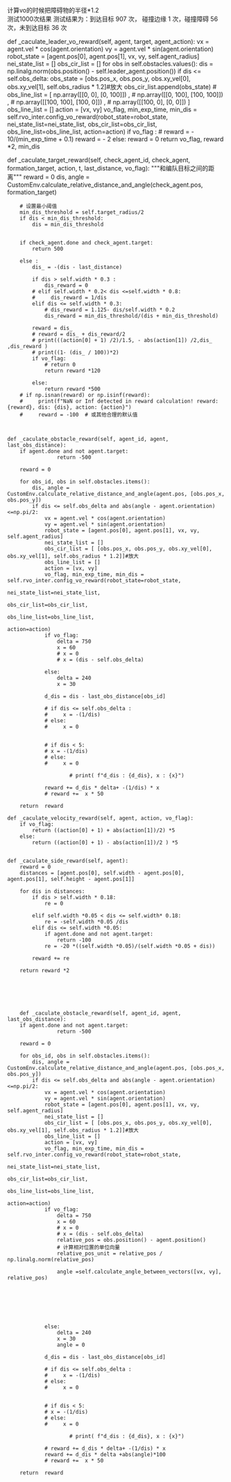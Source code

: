 计算vo的时候把障碍物的半径*1.2   
测试1000次结果 测试结果为：到达目标 907 次， 碰撞边缘 1 次，碰撞障碍 56 次，未到达目标 36 次      



def _caculate_leader_vo_reward(self, agent, target, agent_action):
        vx = agent.vel * cos(agent.orientation)
        vy = agent.vel * sin(agent.orientation)
        robot_state = [agent.pos[0], agent.pos[1], vx, vy, self.agent_radius]
        nei_state_list = []
        obs_cir_list = []
        for obs in self.obstacles.values():
            dis = np.linalg.norm(obs.position() - self.leader_agent.position())
            if dis <= self.obs_delta:
                obs_state = [obs.pos_x, obs.pos_y, obs.xy_vel[0], obs.xy_vel[1], self.obs_radius * 1.2]#放大
                obs_cir_list.append(obs_state)
        # obs_line_list = [ np.array([[0, 0], [0, 100]]) ,
        #                     np.array([[0, 100], [100, 100]]) ,
        #                     np.array([[100, 100], [100, 0]]) , 
        #                     np.array([[100, 0], [0, 0]]) ]
        obs_line_list = []
        action = [vx, vy]
        vo_flag, min_exp_time, min_dis = self.rvo_inter.config_vo_reward(robot_state=robot_state,
                                                                                                                                        nei_state_list=nei_state_list,
                                                                                                                                        obs_cir_list=obs_cir_list,
                                                                                                                                        obs_line_list=obs_line_list,
                                                                                                                                        action=action)
        if vo_flag :
            # reward = - 10/(min_exp_time + 0.1)
            reward = - 2
        else:
            reward = 0
        return vo_flag, reward *2, min_dis


def _caculate_target_reward(self, check_agent_id, check_agent, formation_target, action, t, last_distance, vo_flag):
        """和编队目标之间的距离"""
        reward = 0
        dis, angle = CustomEnv.calculate_relative_distance_and_angle(check_agent.pos, formation_target)

        # 设置最小阈值
        min_dis_threshold = self.target_radius/2
        if dis < min_dis_threshold:
            dis = min_dis_threshold

        
        if check_agent.done and check_agent.target:
            return 500
        
        else :
            dis_ = -(dis - last_distance) 

            if dis > self.width * 0.3 :
                dis_reward = 0
            # elif self.width * 0.2< dis <=self.width * 0.8:
            #     dis_reward = 1/dis
            elif dis <= self.width * 0.3:
                # dis_reward = 1.125- dis/self.width * 0.2
                dis_reward = min_dis_threshold/(dis + min_dis_threshold)
            
            reward = dis_
            # reward = dis_ + dis_reward/2
            # print(((action[0] + 1) /2)/1.5, - abs(action[1]) /2,dis_  ,dis_reward )
            # print((1- (dis_ / 100))*2)
            if vo_flag:
                # return 0
                return reward *120

            else:
                return reward *500
        # if np.isnan(reward) or np.isinf(reward):
        #     print(f"NaN or Inf detected in reward calculation! reward: {reward}, dis: {dis}, action: {action}")
        #     reward = -100  # 或其他合理的默认值

            

    def _caculate_obstacle_reward(self, agent_id, agent, last_obs_distance):
        if agent.done and not agent.target:
                    return -500
        
        reward = 0
        
        for obs_id, obs in self.obstacles.items():
            dis, angle = CustomEnv.calculate_relative_distance_and_angle(agent.pos, [obs.pos_x, obs.pos_y])
            if dis <= self.obs_delta and abs(angle - agent.orientation)<=np.pi/2:
                vx = agent.vel * cos(agent.orientation)
                vy = agent.vel * sin(agent.orientation)
                robot_state = [agent.pos[0], agent.pos[1], vx, vy, self.agent_radius]
                nei_state_list = []
                obs_cir_list = [ [obs.pos_x, obs.pos_y, obs.xy_vel[0], obs.xy_vel[1], self.obs_radius * 1.2]]#放大
                obs_line_list = []
                action = [vx, vy]
                vo_flag, min_exp_time, min_dis = self.rvo_inter.config_vo_reward(robot_state=robot_state,
                                                                                                                                                        nei_state_list=nei_state_list,
                                                                                                                                                        obs_cir_list=obs_cir_list,
                                                                                                                                                        obs_line_list=obs_line_list,
                                                                                                                                                        action=action)
                if vo_flag:
                    delta = 750
                    x = 60
                    # x = 0
                    # x = (dis - self.obs_delta)

                else:
                    delta = 240
                    x = 30

                d_dis = dis - last_obs_distance[obs_id]

                # if dis <= self.obs_delta :
                #     x = -(1/dis)
                # else:
                #     x = 0


                # if dis < 5:
                # x = -(1/dis)
                # else:
                #     x = 0
                
                        # print( f"d_dis : {d_dis}, x : {x}")
                    
                reward += d_dis * delta+ -(1/dis) * x
                # reward +=  x * 50
            
        return  reward 
    
    def _caculate_velocity_reward(self, agent, action, vo_flag):
        if vo_flag:
            return ((action[0] + 1) + abs(action[1])/2) *5
        else:
            return ((action[0] + 1) - abs(action[1])/2 ) *5
        

    def _caculate_side_reward(self, agent):
        reward = 0
        distances = [agent.pos[0], self.width - agent.pos[0], agent.pos[1], self.height - agent.pos[1]]
        
        for dis in distances:
            if dis > self.width * 0.18:
                re = 0
            
            elif self.width *0.05 < dis <= self.width* 0.18:
                re = -self.width *0.05 /dis
            elif dis <= self.width *0.05:
                if agent.done and not agent.target:
                    return -100
                re = -20 *((self.width *0.05)/(self.width *0.05 + dis))

            reward += re

        return reward *2






        def _caculate_obstacle_reward(self, agent_id, agent, last_obs_distance):
        if agent.done and not agent.target:
                    return -500
        
        reward = 0
        
        for obs_id, obs in self.obstacles.items():
            dis, angle = CustomEnv.calculate_relative_distance_and_angle(agent.pos, [obs.pos_x, obs.pos_y])
            if dis <= self.obs_delta and abs(angle - agent.orientation)<=np.pi/2:
                vx = agent.vel * cos(agent.orientation)
                vy = agent.vel * sin(agent.orientation)
                robot_state = [agent.pos[0], agent.pos[1], vx, vy, self.agent_radius]
                nei_state_list = []
                obs_cir_list = [ [obs.pos_x, obs.pos_y, obs.xy_vel[0], obs.xy_vel[1], self.obs_radius * 1.2]]#放大
                obs_line_list = []
                action = [vx, vy]
                vo_flag, min_exp_time, min_dis = self.rvo_inter.config_vo_reward(robot_state=robot_state,
                                                                                                                                                        nei_state_list=nei_state_list,
                                                                                                                                                        obs_cir_list=obs_cir_list,
                                                                                                                                                        obs_line_list=obs_line_list,
                                                                                                                                                        action=action)
                if vo_flag:
                    delta = 750
                    x = 60
                    # x = 0
                    # x = (dis - self.obs_delta)
                    relative_pos = obs.position() - agent.position()
                    # 计算相对位置的单位向量
                    relative_pos_unit = relative_pos / np.linalg.norm(relative_pos)
                    
                    angle =self.calculate_angle_between_vectors([vx, vy], relative_pos)

                    

                    



                else:
                    delta = 240
                    x = 30
                    angle = 0

                d_dis = dis - last_obs_distance[obs_id]

                # if dis <= self.obs_delta :
                #     x = -(1/dis)
                # else:
                #     x = 0


                # if dis < 5:
                # x = -(1/dis)
                # else:
                #     x = 0
                
                        # print( f"d_dis : {d_dis}, x : {x}")
                    
                # reward += d_dis * delta+ -(1/dis) * x
                reward += d_dis * delta +abs(angle)*100
                # reward +=  x * 50
            
        return  reward 